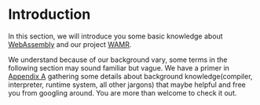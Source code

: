 # Introduction

In this section, we will introduce you some basic knowledge about [WebAssembly](./webassembly.md) and our project [WAMR](./wamr-project.md).

We understand because of our background vary, some terms in the following section may sound familiar but vague. We have a primer in [Appendix A](../../appendix/background-knowledge.md) gathering some details about background knowledge(compiler, interpreter, runtime system, all other jargons) that maybe helpful and free you from googling around. You are more than welcome to check it out.
